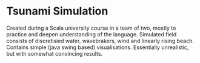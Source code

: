 # Tsunami Simulation
Created during a Scala university course in a team of two, mostly to practice and deepen understanding of the language. 
Simulated field consists of discretisied water, wavebrakers, wind and linearly rising beach. Contains simple (java swing based) visualisations.
Essentially unrealistic, but with somewhat convincing results.
